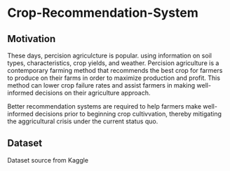 # Crop-Recommendation-System

## Motivation

These days, percision agriculcture is popular. using information on soil types, characteristics, crop yields, and weather. Percision agriculture is a contemporary farming method that recommends the best crop for farmers to produce on their farms in order to maximize production and profit. This method can lower crop failure rates and assist farmers in making well- informed decisions on their agriculture approach.

Better recommendation systems are required to help farmers make well-informed decisions prior to beginning crop cultivvation, thereby mitigating the aggricultural crisis under the current status quo.


## Dataset

Dataset source from Kaggle
